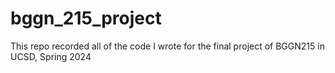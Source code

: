 # bggn_215_project

This repo recorded all of the code I wrote for the final project of BGGN215 in UCSD, Spring 2024


